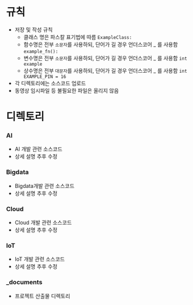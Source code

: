 # 규칙

- 저장 및 작성 규칙
  - 클래스 명은 파스칼 표기법에 따름 `ExampleClass:`
  - 함수명은 전부 `소문자`를 사용하되, 단어가 길 경우 언더스코어 _ 를 사용함 `example_fn():`
  - 변수명은 전부 `소문자`를 사용하되, 단어가 길 경우 언더스코어 _ 를 사용함 `int example`
  - 상수명은 전부 `대문자`를 사용하되, 단어가 길 경우 언더스코어 _ 를 사용함 `int EXAMPLE_PIN = 16`
- 각 디렉토리에는 소스코드 업로드
- 동영상 임시파일 등 불필요한 파일은 올리지 않음



# 디렉토리

### AI

- AI 개발 관련 소스코드
- 상세 설명 추후 수정

### Bigdata

- Bigdata개발 관련 소스코드
- 상세 설명 추후 수정

### Cloud

- Cloud 개발 관련 소스코드
- 상세 설명 추후 수정

### IoT

- IoT 개발 관련 소스코드
- 상세 설명 추후 수정



### _documents

- 프로젝트 산출물 디렉토리
